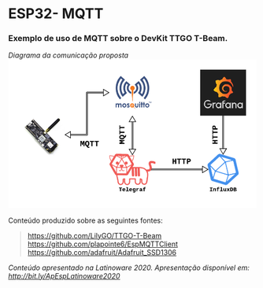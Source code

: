 # ESP32- MQTT

### Exemplo de uso de MQTT sobre o DevKit TTGO T-Beam.

*Diagrama da comunicação proposta*
![Diagrama](https://github.com/mauriciobnet/TTGO-T-Beam-MQTT/raw/master/diagram.png)

Conteúdo produzido sobre as seguintes fontes:<br>
>https://github.com/LilyGO/TTGO-T-Beam<br>
>https://github.com/plapointe6/EspMQTTClient<br>
>https://github.com/adafruit/Adafruit_SSD1306<br>

*Conteúdo apresentado na Latinoware 2020. Apresentação disponível em: http://bit.ly/ApEspLatinoware2020*
